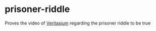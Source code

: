 # prisoner-riddle
Proves the video of [Veritasium](https://youtu.be/iSNsgj1OCLA) regarding the prisoner riddle to be true
